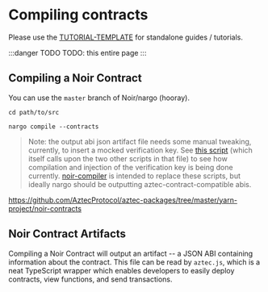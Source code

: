 # Compiling contracts

Please use the [TUTORIAL-TEMPLATE](../../TUTORIAL_TEMPLATE.md) for standalone guides / tutorials.

:::danger TODO
TODO: this entire page
:::
## Compiling a Noir Contract

You can use the `master` branch of Noir/nargo (hooray).

`cd path/to/src`

`nargo compile --contracts`

> Note: the output abi json artifact file needs some manual tweaking, currently, to insert a mocked verification key. See [this script](https://github.com/AztecProtocol/aztec-packages/blob/master/yarn-project/noir-contracts/src/scripts/compile.sh) (which itself calls upon the two other scripts in that file) to see how compilation and injection of the verification key is being done currently. [noir-compiler](https://github.com/AztecProtocol/aztec-packages/tree/master/yarn-project/noir-compiler) is intended to replace these scripts, but ideally nargo should be outputting aztec-contract-compatible abis.

https://github.com/AztecProtocol/aztec-packages/tree/master/yarn-project/noir-contracts

## Noir Contract Artifacts

Compiling a Noir Contract will output an artifact -- a JSON ABI containing information about the contract. This file can be read by `aztec.js`, which is a neat TypeScript wrapper which enables developers to easily deploy contracts, view functions, and send transactions.
